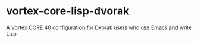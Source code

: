# vortex-core-lisp-dvorak
A Vortex CORE 40 configuration for Dvorak users who use Emacs and write Lisp 
